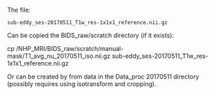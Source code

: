 
The file:

    sub-eddy_ses-20170511_T1w_res-1x1x1_reference.nii.gz

Can be copied the BIDS_raw/scratch directory (if it exists):

  cp /NHP_MRI/BIDS_raw/scratch/manual-mask/T1_avg_nu_20170511_iso.nii.gz sub-eddy_ses-20170511_T1w_res-1x1x1_reference.nii.gz

Or can be created by from data in the Data_proc 20170511 directory (possibly requires using isotransform and cropping).
